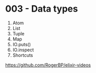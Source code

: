 # 003 - Data types

1. Atom
2. List
3. Tuple
4. Map
5. IO.puts()
6. IO.inspect
7. Shortcuts

https://github.com/RogerBP/elixir-videos
